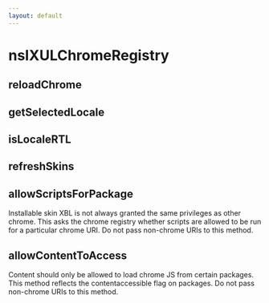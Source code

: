 ```yaml
---
layout: default
---
```


# nsIXULChromeRegistry #

## reloadChrome ##

## getSelectedLocale ##

## isLocaleRTL ##

## refreshSkins ##

## allowScriptsForPackage ##

Installable skin XBL is not always granted the same privileges as other
chrome. This asks the chrome registry whether scripts are allowed to be
run for a particular chrome URI. Do not pass non-chrome URIs to this
method.


## allowContentToAccess ##

Content should only be allowed to load chrome JS from certain packages.
This method reflects the contentaccessible flag on packages.
Do not pass non-chrome URIs to this method.


